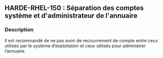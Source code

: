 ## HARDE-RHEL-150 : Séparation des comptes système et d'administrateur de l'annuaire

### Description

Il est recommandé de ne pas avoir de recouvrement de compte entre ceux utilisés par le système d’exploitation et ceux utilisés pour administrer l’annuaire.

